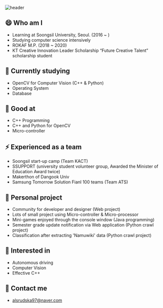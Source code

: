 ![header](https://capsule-render.vercel.app/api?type=rounded&color=#B897FF&height=50&section=header&text=Kyoungnam%20Min&fontColor=FFFFFF&fontSize=30)

## 😄 Who am I
- Learning at Soongsil University, Seoul. (2016 ~ )
- Studying computer science intensively
- ROKAF M.P. (2018 ~ 2020)
- KT Creative Innovation Leader Scholarship “Future Creative Talent” scholarship student

## 🌱 Currently studying
- OpenCV for Computer Vision (C++ & Python)
- Operating System
- Database

## 🔭 Good at
- C++ Programming
- C++ and Python for OpenCV
- Micro-controller

## ⚡ Experienced as a team
- Soongsil start-up camp (Team KACT)
- SSUPPORT (university student volunteer group, Awarded the Minister of Education Award twice)
- Makerthon of Dangook Univ
- Samsung Tomorrow Solution Fianl 100 teams (Team ATS)

## 👯 Personal project
- Community for developer and designer (Web project)
- Lots of small project using Micro-controller & Micro-processor
- Mini-games enjoyed through the console window (Java programming)
- Semester grade update notification via Web application (Python crawl project)
- Classification after extracting 'Namuwiki' data (Python crawl project)

## 🤔 Interested in
- Autonomous driving
- Computer Vision
- Effective C++

## 💬 Contact me
- alsrudska97@naver.com


<!-- 👯 📫 How to reach me: ... -->
<!-- 😄 Pronouns: ... -->
<!-- ⚡ Fun fact: ... -->
<!-- 💬 Ask me about ... -->
